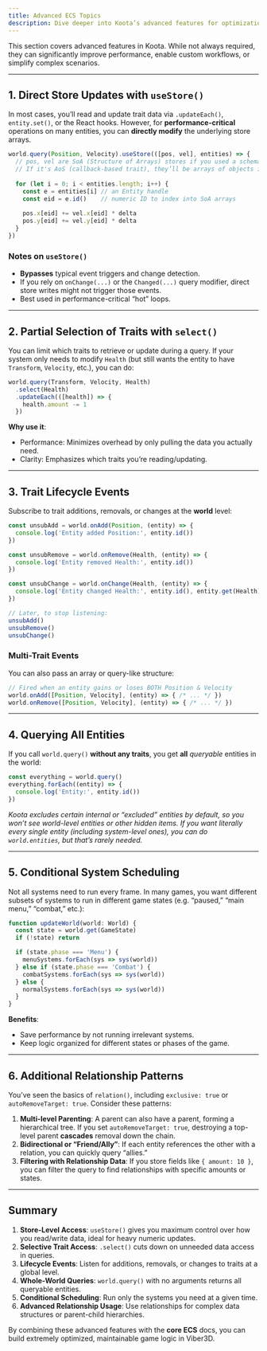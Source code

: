 ```yaml
---
title: Advanced ECS Topics
description: Dive deeper into Koota’s advanced features for optimization, low-level control, and special ECS workflows.
---
```


This section covers advanced features in Koota. While not always required, they can significantly improve performance, enable custom workflows, or simplify complex scenarios.

---

## 1. Direct Store Updates with `useStore()`

In most cases, you’ll read and update trait data via `.updateEach()`, `entity.set()`, or the React hooks. However, for **performance-critical** operations on many entities, you can **directly modify** the underlying store arrays.

```ts
world.query(Position, Velocity).useStore(([pos, vel], entities) => {
  // pos, vel are SoA (Structure of Arrays) stores if you used a schema-based trait
  // If it's AoS (callback-based trait), they’ll be arrays of objects instead.
  
  for (let i = 0; i < entities.length; i++) {
    const e = entities[i] // an Entity handle
    const eid = e.id()    // numeric ID to index into SoA arrays
    
    pos.x[eid] += vel.x[eid] * delta
    pos.y[eid] += vel.y[eid] * delta
  }
})
```

### Notes on `useStore()`
- **Bypasses** typical event triggers and change detection. 
- If you rely on `onChange(...)` or the `Changed(...)` query modifier, direct store writes might not trigger those events.
- Best used in performance-critical “hot” loops.

---

## 2. Partial Selection of Traits with `select()`

You can limit which traits to retrieve or update during a query. If your system only needs to modify `Health` (but still wants the entity to have `Transform`, `Velocity`, etc.), you can do:

```ts
world.query(Transform, Velocity, Health)
  .select(Health)
  .updateEach(([health]) => {
    health.amount -= 1
  })
```

**Why use it**:
- Performance: Minimizes overhead by only pulling the data you actually need.
- Clarity: Emphasizes which traits you’re reading/updating.

---

## 3. Trait Lifecycle Events

Subscribe to trait additions, removals, or changes at the **world** level:

```ts
const unsubAdd = world.onAdd(Position, (entity) => {
  console.log('Entity added Position:', entity.id())
})

const unsubRemove = world.onRemove(Health, (entity) => {
  console.log('Entity removed Health:', entity.id())
})

const unsubChange = world.onChange(Health, (entity) => {
  console.log('Entity changed Health:', entity.id(), entity.get(Health))
})

// Later, to stop listening:
unsubAdd()
unsubRemove()
unsubChange()
```

### Multi-Trait Events
You can also pass an array or query-like structure:
```ts
// Fired when an entity gains or loses BOTH Position & Velocity
world.onAdd([Position, Velocity], (entity) => { /* ... */ })
world.onRemove([Position, Velocity], (entity) => { /* ... */ })
```

---

## 4. Querying All Entities

If you call `world.query()` **without any traits**, you get **all** _queryable_ entities in the world:

```ts
const everything = world.query()
everything.forEach((entity) => {
  console.log('Entity:', entity.id())
})
```

*Koota excludes certain internal or “excluded” entities by default, so you won’t see world-level entities or other hidden items. If you want literally every single entity (including system-level ones), you can do `world.entities`, but that’s rarely needed.*

---

## 5. Conditional System Scheduling

Not all systems need to run every frame. In many games, you want different subsets of systems to run in different game states (e.g. “paused,” “main menu,” “combat,” etc.):

```ts
function updateWorld(world: World) {
  const state = world.get(GameState)
  if (!state) return

  if (state.phase === 'Menu') {
    menuSystems.forEach(sys => sys(world))
  } else if (state.phase === 'Combat') {
    combatSystems.forEach(sys => sys(world))
  } else {
    normalSystems.forEach(sys => sys(world))
  }
}
```

**Benefits**:
- Save performance by not running irrelevant systems.
- Keep logic organized for different states or phases of the game.

---

## 6. Additional Relationship Patterns

You’ve seen the basics of `relation()`, including `exclusive: true` or `autoRemoveTarget: true`. Consider these patterns:

1. **Multi-level Parenting**: A parent can also have a parent, forming a hierarchical tree. If you set `autoRemoveTarget: true`, destroying a top-level parent **cascades** removal down the chain.
2. **Bidirectional or “Friend/Ally”**: If each entity references the other with a relation, you can quickly query “allies.” 
3. **Filtering with Relationship Data**: If you store fields like `{ amount: 10 }`, you can filter the query to find relationships with specific amounts or states.

---

## Summary

1. **Store-Level Access**: `useStore()` gives you maximum control over how you read/write data, ideal for heavy numeric updates.
2. **Selective Trait Access**: `.select()` cuts down on unneeded data access in queries.
3. **Lifecycle Events**: Listen for additions, removals, or changes to traits at a global level.
4. **Whole-World Queries**: `world.query()` with no arguments returns all queryable entities.
5. **Conditional Scheduling**: Run only the systems you need at a given time.
6. **Advanced Relationship Usage**: Use relationships for complex data structures or parent-child hierarchies.

By combining these advanced features with the **core ECS** docs, you can build extremely optimized, maintainable game logic in Viber3D. 